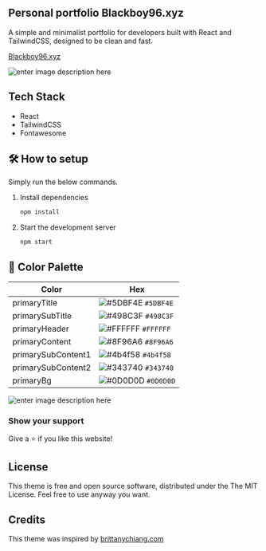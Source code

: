 ## Personal portfolio Blackboy96.xyz
A simple and minimalist portfolio for developers built with React and TailwindCSS, designed to be clean and fast.

[Blackboy96.xyz](https://blackboy96.xyz/)

![enter image description here](https://raw.githubusercontent.com/tOxicV4p0r/portfolio-v2/main/static/page.png)

## Tech Stack

 - React
 - TailwindCSS
 - Fontawesome

## 🛠 How to setup
Simply run the below commands.
1. Install dependencies

   ```sh
   npm install
   ```

2. Start the development server

   ```sh
   npm start
   ```

## 🎨 Color Palette

| Color          | Hex                                                                |
| -------------- | ------------------------------------------------------------------ |
| primaryTitle   | ![#5DBF4E](https://via.placeholder.com/10/5DBF4E?text=+) `#5DBF4E` |
| primarySubTitle| ![#498C3F](https://via.placeholder.com/10/498C3F?text=+) `#498C3F` |
| primaryHeader  | ![#FFFFFF](https://via.placeholder.com/10/FFFFFF?text=+) `#FFFFFF` |
| primaryContent | ![#8F96A6](https://via.placeholder.com/10/8F96A6?text=+) `#8F96A6` |
| primarySubContent1| ![#4b4f58](https://via.placeholder.com/10/4b4f58?text=+) `#4b4f58` |
| primarySubContent2| ![#343740](https://via.placeholder.com/10/ccd6f6?text=+) `#343740` |
| primaryBg      | ![#0D0D0D](https://via.placeholder.com/10/0D0D0D?text=+) `#0D0D0D` |


![enter image description here](https://raw.githubusercontent.com/tOxicV4p0r/portfolio-v2/main/static/Color-UI_UX.jpg)

###  Show your support
Give a  ⭐  if you like this website!
## License

This theme is free and open source software, distributed under the The MIT License. Feel free to use anyway you want.

## Credits

This theme was inspired by [brittanychiang.com](https://brittanychiang.com/)
